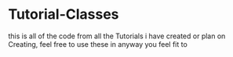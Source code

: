 # Tutorial-Classes
this is all of the code from all the Tutorials i have created or plan on Creating, feel free to use these in anyway you feel fit to

